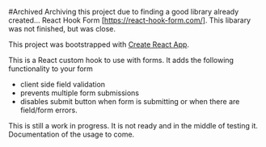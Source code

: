 #Archived
Archiving this project due to finding a good library already created... React Hook Form [https://react-hook-form.com/]. This libarary was not finished, but was close.

This project was bootstrapped with [Create React App](https://github.com/facebook/create-react-app).

This is a React custom hook to use with forms. It adds the following functionality to your form

- client side field validation
- prevents multiple form submissions
- disables submit button when form is submitting or when there are field/form errors.

This is still a work in progress. It is not ready and in the middle of testing it. Documentation of the usage to come.
